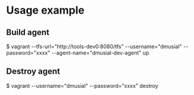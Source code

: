 # Usage example

## Build agent
$ vagrant --tfs-url="http://tools-dev0:8080/tfs" --username="dmusial" --password="xxxx" --agent-name="dmusial-dev-agent" up

## Destroy agent
$ vagrant --username="dmusial" --password="xxxx" destroy
